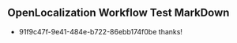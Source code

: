 ## OpenLocalization Workflow Test MarkDown
* 91f9c47f-9e41-484e-b722-86ebb174f0be thanks!

<!--HONumber=Jul16_HO4-->


